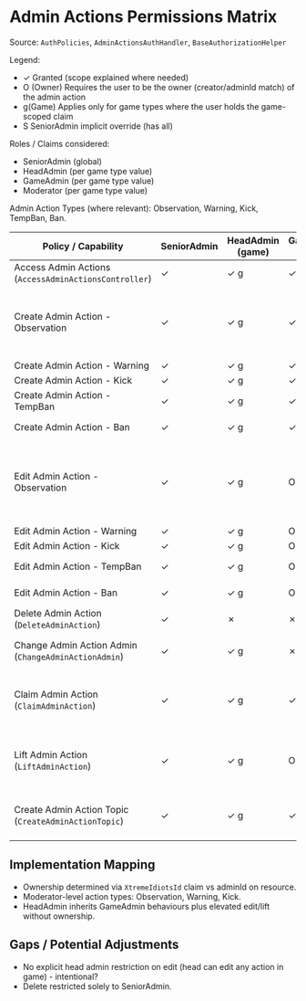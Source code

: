 # Admin Actions Permissions Matrix

Source: `AuthPolicies`, `AdminActionsAuthHandler`, `BaseAuthorizationHelper`

Legend:
- ✓ Granted (scope explained where needed)
- O (Owner) Requires the user to be the owner (creator/adminId match) of the admin action
- g(Game) Applies only for game types where the user holds the game-scoped claim
- S SeniorAdmin implicit override (has all)

Roles / Claims considered:
- SeniorAdmin (global)
- HeadAdmin (per game type value)
- GameAdmin (per game type value)
- Moderator (per game type value)

Admin Action Types (where relevant): Observation, Warning, Kick, TempBan, Ban.

| Policy / Capability                                   | SeniorAdmin | HeadAdmin (game) | GameAdmin (game) | Moderator (game) | Notes                                                                            |
| ----------------------------------------------------- | ----------- | ---------------- | ---------------- | ---------------- | -------------------------------------------------------------------------------- |
| Access Admin Actions (`AccessAdminActionsController`) | ✓           | ✓ g              | ✓ g              | ✓ g              | All admin levels                                                                 |
| Create Admin Action - Observation                     | ✓           | ✓ g              | ✓ g              | ✓ g              | Moderator-level action allowed for moderator/game admin/head admin of game       |
| Create Admin Action - Warning                         | ✓           | ✓ g              | ✓ g              | ✓ g              | Same as above                                                                    |
| Create Admin Action - Kick                            | ✓           | ✓ g              | ✓ g              | ✓ g              | Same as above                                                                    |
| Create Admin Action - TempBan                         | ✓           | ✓ g              | ✓ g              | ✗                | Moderator not permitted                                                          |
| Create Admin Action - Ban                             | ✓           | ✓ g              | ✓ g              | ✗                | Moderator not permitted                                                          |
| Edit Admin Action - Observation                       | ✓           | ✓ g              | O g              | O g              | Owner required for non-senior/head (handler grants head admin without ownership) |
| Edit Admin Action - Warning                           | ✓           | ✓ g              | O g              | O g              | Same rule                                                                        |
| Edit Admin Action - Kick                              | ✓           | ✓ g              | O g              | O g              | Same rule                                                                        |
| Edit Admin Action - TempBan                           | ✓           | ✓ g              | O g              | ✗                | GameAdmin owner only                                                             |
| Edit Admin Action - Ban                               | ✓           | ✓ g              | O g              | ✗                | GameAdmin owner only                                                             |
| Delete Admin Action (`DeleteAdminAction`)             | ✓           | ✗                | ✗                | ✗                | Only SeniorAdmin                                                                 |
| Change Admin Action Admin (`ChangeAdminActionAdmin`)  | ✓           | ✓ g              | ✗                | ✗                | Senior or HeadAdmin for game                                                     |
| Claim Admin Action (`ClaimAdminAction`)               | ✓           | ✓ g              | ✓ g              | ✗                | Senior or GameAdmin (head admin counts via game admin check)                     |
| Lift Admin Action (`LiftAdminAction`)                 | ✓           | ✓ g              | O g              | ✗                | GameAdmin must be owner; HeadAdmin no ownership constraint                       |
| Create Admin Action Topic (`CreateAdminActionTopic`)  | ✓           | ✓ g              | ✓ g              | ✗                | Senior or GameAdmin (head admin counts)                                          |

## Implementation Mapping
- Ownership determined via `XtremeIdiotsId` claim vs adminId on resource.
- Moderator-level action types: Observation, Warning, Kick.
- HeadAdmin inherits GameAdmin behaviours plus elevated edit/lift without ownership.

## Gaps / Potential Adjustments
- No explicit head admin restriction on edit (head can edit any action in game) - intentional?
- Delete restricted solely to SeniorAdmin.

